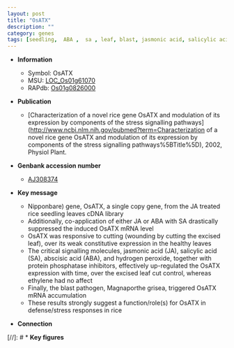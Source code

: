 ```yaml
---
layout: post
title: "OsATX"
description: ""
category: genes
tags: [seedling,  ABA ,  sa , leaf, blast, jasmonic acid, salicylic acid, ethylene, defense, jasmonic,  ja ]
---
```


* **Information**  
    + Symbol: OsATX  
    + MSU: [LOC_Os01g61070](http://rice.uga.edu/cgi-bin/ORF_infopage.cgi?orf=LOC_Os01g61070)  
    + RAPdb: [Os01g0826000](https://rapdb.dna.affrc.go.jp/locus/?name=Os01g0826000)  

* **Publication**  
    + [Characterization of a novel rice gene OsATX and modulation of its expression by components of the stress signalling pathways](http://www.ncbi.nlm.nih.gov/pubmed?term=Characterization of a novel rice gene OsATX and modulation of its expression by components of the stress signalling pathways%5BTitle%5D), 2002, Physiol Plant.

* **Genbank accession number**  
    + [AJ308374](http://www.ncbi.nlm.nih.gov/nuccore/AJ308374)

* **Key message**  
    + Nipponbare) gene, OsATX, a single copy gene, from the JA treated rice seedling leaves cDNA library
    + Additionally, co-application of either JA or ABA with SA drastically suppressed the induced OsATX mRNA level
    + OsATX was responsive to cutting (wounding by cutting the excised leaf), over its weak constitutive expression in the healthy leaves
    + The critical signalling molecules, jasmonic acid (JA), salicylic acid (SA), abscisic acid (ABA), and hydrogen peroxide, together with protein phosphatase inhibitors, effectively up-regulated the OsATX expression with time, over the excised leaf cut control, whereas ethylene had no affect
    + Finally, the blast pathogen, Magnaporthe grisea, triggered OsATX mRNA accumulation
    + These results strongly suggest a function/role(s) for OsATX in defense/stress responses in rice

* **Connection**  

[//]: # * **Key figures**  



